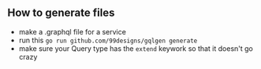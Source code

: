 ## How to generate files
- make a .graphql file for a service
- run this `go run github.com/99designs/gqlgen generate`
- make sure your Query type has the `extend` keywork so that it doesn't go crazy